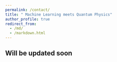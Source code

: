 ```yaml
---
permalink: /contact/
title: " Machine Learning meets Quantum Physics"
author_profile: true
redirect_from: 
  - /md/
  - /markdown.html
---
```


## Will be updated soon
